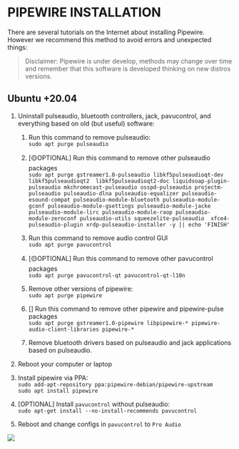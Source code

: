 # PIPEWIRE INSTALLATION

There are several tutorials on the Internet about installing Pipewire. However we recommend this method to avoid errors and unexpected things:

> Disclaimer: Pipewire is under develop, methods may change over time and remember that this software is developed thinking on new distros versions.

## Ubuntu +20.04

1. Uninstall pulseaudio, bluetooth controllers, jack, pavucontrol, and everything based on old (but useful) software:
   1. Run this command to remove pulseaudio:<br>  `sudo apt purge pulseaudio`
   
   2. [🟡OPTIONAL] Run this command to remove other pulseaudio packages <br> `sudo apt purge gstreamer1.0-pulseaudio libkf5pulseaudioqt-dev libkf5pulseaudioqt2  libkf5pulseaudioqt2-doc liquidsoap-plugin-pulseaudio mkchromecast-pulseaudio osspd-pulseaudio projectm-pulseaudio pulseaudio-dlna pulseaudio-equalizer pulseaudio-esound-compat pulseaudio-module-bluetooth pulseaudio-module-gconf pulseaudio-module-gsettings pulseaudio-module-jacke pulseaudio-module-lirc pulseaudio-module-raop pulseaudio-module-zeroconf pulseaudio-utils squeezelite-pulseaudio  xfce4-pulseaudio-plugin xrdp-pulseaudio-installer -y || echo 'FINISH'`
   
   3. Run this command to remove audio control GUI <br> `sudo apt purge pavucontrol`
   
   4. [🟡OPTIONAL] Run this command to remove other pavucontrol packages <br> `sudo apt purge pavucontrol-qt pavucontrol-qt-l10n`

   5. Remove other versions of pipewire: <br>`sudo apt purge pipewire`
   
   6. [] Run this command to remove other pipewire and pipewire-pulse packages <br> `sudo apt purge gstreamer1.0-pipewire libpipewire-* pipewire-audio-client-libraries pipewire-*`
   
   7. Remove bluetooth drivers based on pulseaudio and jack applications based on pulseaudio.
   
2. Reboot your computer or laptop
3. Install pipewire via PPA:<br> `sudo add-apt-repository ppa:pipewire-debian/pipewire-upstream` <br> `sudo apt install pipewire`
4. [OPTIONAL] Install `pavucontrol` without pulseaudio: <br>`sudo apt-get install --no-install-recommends pavucontrol`
5. Reboot and change configs in `pavucontrol` to `Pro Audio`

 ![](https://imgur.com/514XIgR.png)
